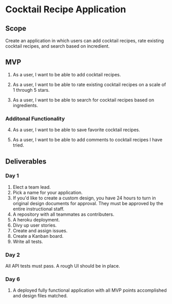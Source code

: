 # Cocktail Recipe Application

## Scope

Create an application in which users can add cocktail recipes, rate existing cocktail recipes, and search based on incredient. 

## MVP

1. As a user, I want to be able to add cocktail recipes. 

2. As a user, I want to be able to rate existing cocktail recipes on a scale of 1 through 5 stars. 

3. As a user, I want to be able to search for cocktail recipes based on ingredients.


### Additonal Functionality
4. As a user, I want to be able to save favorite cocktail recipes.

5. As a user, I want to be able to add comments to cocktail recipes I have tried.


## Deliverables

### Day 1

1. Elect a team lead. 
2. Pick a name for your application.
3. If you'd like to create a custom design, you have 24 hours to turn in original design documents for approval. They must be approved by the entire instructional staff. 
4. A repository with all teammates as contributers. 
5. A heroku deployment.
6. Divy up user stories.
7. Create and assign issues. 
8. Create a Kanban board. 
9. Write all tests.  



### Day 2

All API tests must pass. 
A rough UI should be in place. 


### Day 6

1. A deployed fully functional application with all MVP points accomplished and design files matched. 